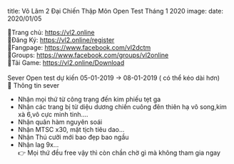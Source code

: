 title: Võ Lâm 2 Đại Chiến Thập Môn Open Test Tháng 1 2020
image:
date: 2020/01/05

🔰Trang chủ: https://vl2.online <br />
🔰Đăng Ký: https://vl2.online/register <br />
🔰Fangpage: https://www.facebook.com/vl2dctm <br />
🔰Groups: https://www.facebook.com/groups/vl2online <br />
🔰Tải Game: https://vl2.online/Download <br />
<br />
Sever Open test dự kiến 05-01-2019 -> 08-01-2019 ( có thể kéo dài hơn)<br />
📛 Thông tin sever<br />
- Nhận mọi thứ từ công trạng đến kim phiếu tẹt ga<br />
- Nhận các trang bị từ diệu dương chiến cuông đên thiên hạ vô song,kim xà 6,vô cực minh tinh....<br />
- Nhận quân hàm nguyên soái<br />
- Nhận MTSC x30, mật tịch tiêu dao...<br />
- Nhận Thú cưỡi mới bao đẹp bao ngầu<br />
- Nhận lag 9x...<br />
👉 Mọi thứ đều free vậy thì còn chần chờ gì mà không tham gia ngay<br />
